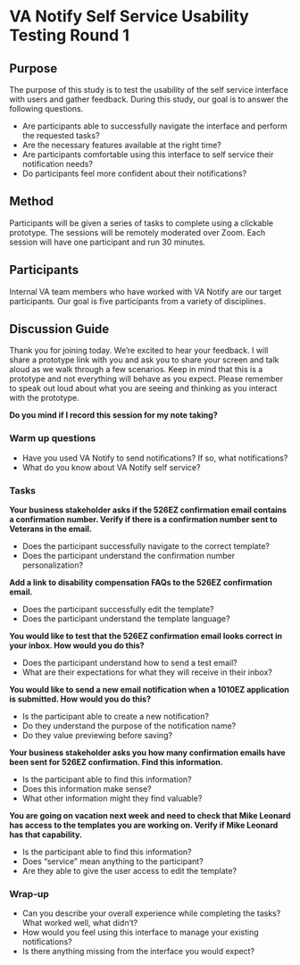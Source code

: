 # VA Notify Self Service Usability Testing Round 1

## Purpose
The purpose of this study is to test the usability of the self service interface with users and gather feedback. During this study, our goal is to answer the following questions.
- Are participants able to successfully navigate the interface and perform the requested tasks?
- Are the necessary features available at the right time?
- Are participants comfortable using this interface to self service their notification needs?
- Do participants feel more confident about their notifications?

## Method
Participants will be given a series of tasks to complete using a clickable prototype. The sessions will be remotely moderated over Zoom. Each session will have one participant and run 30 minutes.

## Participants
Internal VA team members who have worked with VA Notify are our target participants. Our goal is five participants from a variety of disciplines.

## Discussion Guide
Thank you for joining today. We’re excited to hear your feedback. I will share a prototype link with you and ask you to share your screen and talk aloud as we walk through a few scenarios. Keep in mind that this is a prototype and not everything will behave as you expect. Please remember to speak out loud about what you are seeing and thinking as you interact with the prototype.

**Do you mind if I record this session for my note taking?**

### Warm up questions
- Have you used VA Notify to send notifications? If so, what notifications?
- What do you know about VA Notify self service?

### Tasks
**Your business stakeholder asks if the 526EZ confirmation email contains a confirmation number. Verify if there is a confirmation number sent to Veterans in the email.**
- Does the participant successfully navigate to the correct template?
- Does the participant understand the confirmation number personalization?

**Add a link to disability compensation FAQs to the 526EZ confirmation email.**
- Does the participant successfully edit the template?
- Does the participant understand the template language?

**You would like to test that the 526EZ confirmation email looks correct in your inbox. How would you do this?**
- Does the participant understand how to send a test email?
- What are their expectations for what they will receive in their inbox?

**You would like to send a new email notification when a 1010EZ application is submitted. How would you do this?**
- Is the participant able to create a new notification?
- Do they understand the purpose of the notification name?
- Do they value previewing before saving?

**Your business stakeholder asks you how many confirmation emails have been sent for 526EZ confirmation. Find this information.**
- Is the participant able to find this information?
- Does this information make sense?
- What other information might they find valuable?

**You are going on vacation next week and need to check that Mike Leonard has access to the templates you are working on. Verify if Mike Leonard has that capability.**
- Is the participant able to find this information?
- Does “service” mean anything to the participant?
- Are they able to give the user access to edit the template?

### Wrap-up
- Can you describe your overall experience while completing the tasks? What worked well, what didn’t?
- How would you feel using this interface to manage your existing notifications?
- Is there anything missing from the interface you would expect?
